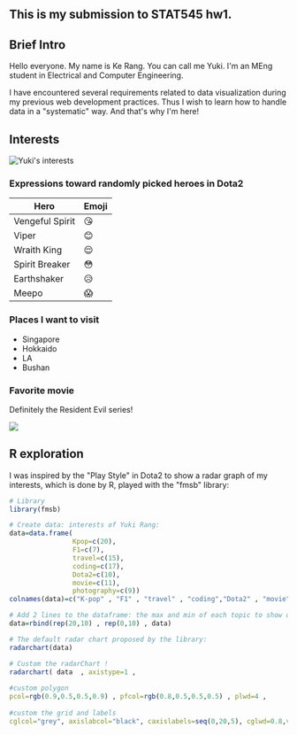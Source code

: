 

## This is my submission to STAT545 hw1.


## Brief Intro
Hello everyone. My name is Ke Rang. You can call me Yuki. I'm an MEng student in Electrical and Computer Engineering. 

I have encountered several requirements related to data visualization during my previous web development practices. Thus I wish to learn how to handle data in a "systematic" way. And that's why I'm here!

## Interests

![Yuki's interests](https://github.com/STAT545-UBC-students/hw01-yukirang/blob/master/interests.png)

### Expressions toward randomly picked heroes in Dota2
Hero | Emoji
------------ | -------------
Vengeful Spirit | :kissing_heart:
Viper | :blush:
Wraith King | :relieved:
Spirit Breaker | :flushed:
Earthshaker | :disappointed_relieved:
Meepo | :scream:

### Places I want to visit
* Singapore
* Hokkaido
* LA
* Bushan

### Favorite movie
Definitely the Resident Evil series!

![](http://www.sonypictures.com/movies/residentevilthefinalchapter/assets/images/onesheet.jpg)


## R exploration
I was inspired by the "Play Style" in Dota2 to show a radar graph of my interests, which is done by R, played with the "fmsb" library:

```R
# Library
library(fmsb)

# Create data: interests of Yuki Rang:
data=data.frame(
                Kpop=c(20),
                F1=c(7),
                travel=c(15),
                coding=c(17),
                Dota2=c(10),
                movie=c(11),
                photography=c(9))
colnames(data)=c("K-pop" , "F1" , "travel" , "coding","Dota2" , "movie", "photography")

# Add 2 lines to the dataframe: the max and min of each topic to show on the plot!
data=rbind(rep(20,10) , rep(0,10) , data)

# The default radar chart proposed by the library:
radarchart(data)

# Custom the radarChart !
radarchart( data  , axistype=1 , 
            
#custom polygon
pcol=rgb(0.9,0.5,0.5,0.9) , pfcol=rgb(0.8,0.5,0.5,0.5) , plwd=4 , 
            
#custom the grid and labels
cglcol="grey", axislabcol="black", caxislabels=seq(0,20,5), cglwd=0.8,vlcex=0.8)
```











